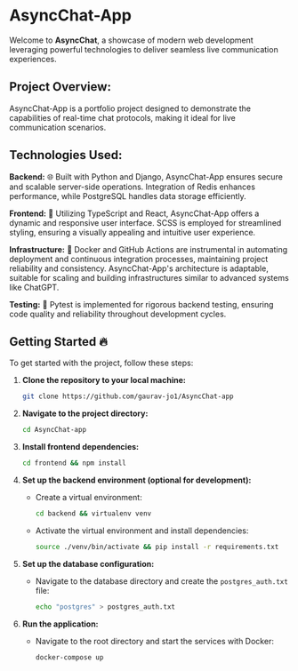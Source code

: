 # AsyncChat-App

Welcome to **AsyncChat**, a showcase of modern web development leveraging powerful technologies to deliver seamless live communication experiences.

## Project Overview:

AsyncChat-App is a portfolio project designed to demonstrate the capabilities of real-time chat protocols, making it ideal for live communication scenarios.

## Technologies Used:

**Backend:** 🌐 Built with Python and Django, AsyncChat-App ensures secure and scalable server-side operations. Integration of Redis enhances performance, while PostgreSQL handles data storage efficiently.

**Frontend:** 🎨 Utilizing TypeScript and React, AsyncChat-App offers a dynamic and responsive user interface. SCSS is employed for streamlined styling, ensuring a visually appealing and intuitive user experience.

**Infrastructure:** 🐳 Docker and GitHub Actions are instrumental in automating deployment and continuous integration processes, maintaining project reliability and consistency. AsyncChat-App's architecture is adaptable, suitable for scaling and building infrastructures similar to advanced systems like ChatGPT.

**Testing:** 🧪 Pytest is implemented for rigorous backend testing, ensuring code quality and reliability throughout development cycles.

## Getting Started 🔥

To get started with the project, follow these steps:

1. **Clone the repository to your local machine:**
   ```sh
   git clone https://github.com/gaurav-jo1/AsyncChat-app
   ```

3. **Navigate to the project directory:**
   ```sh
   cd AsyncChat-app
   ```

4. **Install frontend dependencies:**
   ```sh
   cd frontend && npm install
   ```

5. **Set up the backend environment (optional for development):**
   - Create a virtual environment:
     ```sh
     cd backend && virtualenv venv
     ```
   - Activate the virtual environment and install dependencies:
     ```sh
     source ./venv/bin/activate && pip install -r requirements.txt
     ```

6. **Set up the database configuration:**
   - Navigate to the database directory and create the `postgres_auth.txt` file:
     ```sh
     echo "postgres" > postgres_auth.txt
     ```

7. **Run the application:**
   - Navigate to the root directory and start the services with Docker:
     ```sh
     docker-compose up
     ```
